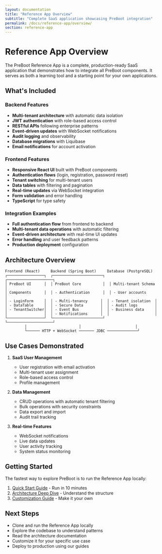 ```yaml
---
layout: documentation
title: "Reference App Overview"
subtitle: "Complete SaaS application showcasing PreBoot integration"
permalink: /docs/reference-app/overview/
section: reference-app
---
```


# Reference App Overview

The PreBoot Reference App is a complete, production-ready SaaS application that demonstrates how to integrate all PreBoot components. It serves as both a learning tool and a starting point for your own applications.

## What's Included

### Backend Features
- **Multi-tenant architecture** with automatic data isolation
- **JWT authentication** with role-based access control
- **RESTful APIs** following enterprise patterns
- **Event-driven updates** with WebSocket notifications
- **Audit logging** and observability
- **Database migrations** with Liquibase
- **Email notifications** for account activation

### Frontend Features
- **Responsive React UI** built with PreBoot components
- **Authentication flows** (login, registration, password reset)
- **Tenant switching** for multi-tenant users
- **Data tables** with filtering and pagination
- **Real-time updates** via WebSocket integration
- **Form validation** and error handling
- **TypeScript** for type safety

### Integration Examples
- **Full authentication flow** from frontend to backend
- **Multi-tenant data operations** with automatic filtering
- **Event-driven architecture** with real-time UI updates
- **Error handling** and user feedback patterns
- **Production deployment** configuration

## Architecture Overview

```
Frontend (React)     Backend (Spring Boot)     Database (PostgreSQL)
┌─────────────────┐  ┌───────────────────────┐  ┌─────────────────────┐
│ PreBoot UI      │  │ PreBoot Core          │  │ Multi-tenant Schema │
│ Components      │  │ - Authentication      │  │ - User accounts     │
│ - LoginForm     │  │ - Multi-tenancy      │  │ - Tenant isolation  │
│ - DataTable     │  │ - Secure Data        │  │ - Audit logs        │
│ - TenantSwitcher│  │ - Event Bus          │  │ - Business data     │
│                 │  │ - Notifications      │  │                     │
└─────────────────┘  └───────────────────────┘  └─────────────────────┘
         │                        │                         │
         └────── HTTP + WebSocket ─────── JDBC ──────────────┘
```

## Use Cases Demonstrated

1. **SaaS User Management**
   - User registration with email activation
   - Multi-tenant user assignment
   - Role-based access control
   - Profile management

2. **Data Management**
   - CRUD operations with automatic tenant filtering
   - Bulk operations with security constraints
   - Data export and import
   - Audit trail tracking

3. **Real-time Features**
   - WebSocket notifications
   - Live data updates
   - User activity tracking
   - System status monitoring

## Getting Started

The fastest way to explore PreBoot is to run the Reference App locally:

1. [Quick Start Guide](/docs/reference-app/quick-start/) - Run in 10 minutes
2. [Architecture Deep Dive](/docs/reference-app/architecture/) - Understand the structure
3. [Customization Guide](/docs/reference-app/customization/) - Make it your own

## Next Steps

- Clone and run the Reference App locally
- Explore the codebase to understand patterns
- Read the architecture documentation
- Customize it for your specific use case
- Deploy to production using our guides